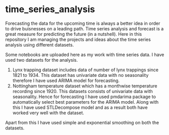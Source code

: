 # time_series_analysis
Forecasting the data for the upcoming time is always a better idea in order to drive buisnesses on a leading path. Time series analysis and forecast is a great measure for predicting the future (in a nutshell). Here in this repository I am managing the projects and ideas about the time series analysis using different datasets. 
<p>
Some notebooks are uploaded here as my work with time series data. I have used two datasets for the analysis.
<ol>
  <li>Lynx trapping dataset includes data of number of lynx trappings since 1821 to 1934. This dataset has univariate data with no seasonality therefore I have used ARIMA model for forecasting. </li>
  <li>Nottingham temperature dataset which has a monthwise temperature recording since 1920. This datasets consists of univariate data with seasonality. Hence for forecasting I have used pmdarima package to automatically select best parameters for the ARIMA model. Along with this I have used STLDecompose model and as a result both have worked very well with the dataset.</li></ol>
<p>
  Apart from this I have used simple and exponential smoothing on both the datasets.
